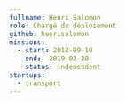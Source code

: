 ```yaml
---
fullname: Henri Salomon
role: Chargé de déploiement
github: henrisalomon
missions:
  - start: 2018-09-10
    end:  2019-02-28
    status: independent
startups:
  - transport
---
```

